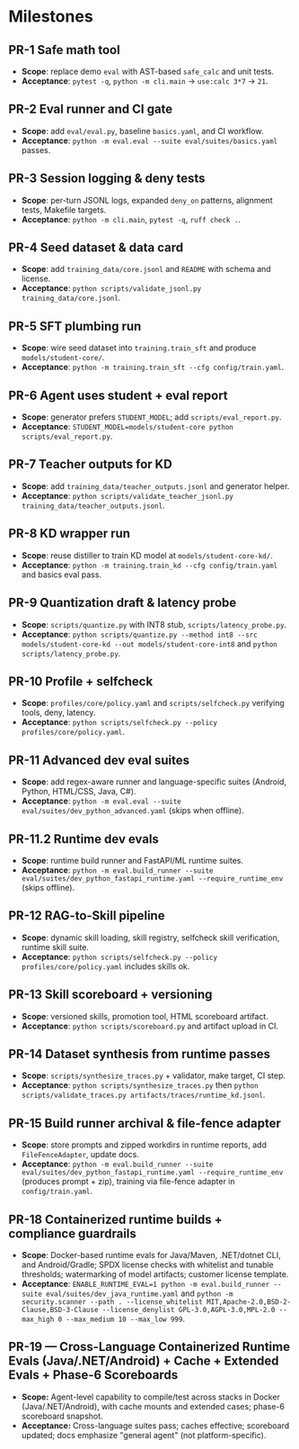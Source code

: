# Milestones

## PR-1 Safe math tool
- **Scope**: replace demo `eval` with AST-based `safe_calc` and unit tests.
- **Acceptance**: `pytest -q`, `python -m cli.main` → `use:calc 3*7` → `21`.

## PR-2 Eval runner and CI gate
- **Scope**: add `eval/eval.py`, baseline `basics.yaml`, and CI workflow.
- **Acceptance**: `python -m eval.eval --suite eval/suites/basics.yaml` passes.

## PR-3 Session logging & deny tests
- **Scope**: per-turn JSONL logs, expanded `deny_on` patterns, alignment tests, Makefile targets.
- **Acceptance**: `python -m cli.main`, `pytest -q`, `ruff check .`.

## PR-4 Seed dataset & data card
- **Scope**: add `training_data/core.jsonl` and `README` with schema and license.
- **Acceptance**: `python scripts/validate_jsonl.py training_data/core.jsonl`.

## PR-5 SFT plumbing run
- **Scope**: wire seed dataset into `training.train_sft` and produce `models/student-core/`.
- **Acceptance**: `python -m training.train_sft --cfg config/train.yaml`.

## PR-6 Agent uses student + eval report
- **Scope**: generator prefers `STUDENT_MODEL`; add `scripts/eval_report.py`.
- **Acceptance**: `STUDENT_MODEL=models/student-core python scripts/eval_report.py`.

## PR-7 Teacher outputs for KD
- **Scope**: add `training_data/teacher_outputs.jsonl` and generator helper.
- **Acceptance**: `python scripts/validate_teacher_jsonl.py training_data/teacher_outputs.jsonl`.

## PR-8 KD wrapper run
- **Scope**: reuse distiller to train KD model at `models/student-core-kd/`.
- **Acceptance**: `python -m training.train_kd --cfg config/train.yaml` and basics eval pass.

## PR-9 Quantization draft & latency probe
- **Scope**: `scripts/quantize.py` with INT8 stub, `scripts/latency_probe.py`.
- **Acceptance**: `python scripts/quantize.py --method int8 --src models/student-core-kd --out models/student-core-int8` and `python scripts/latency_probe.py`.

## PR-10 Profile + selfcheck
- **Scope**: `profiles/core/policy.yaml` and `scripts/selfcheck.py` verifying tools, deny, latency.
- **Acceptance**: `python scripts/selfcheck.py --policy profiles/core/policy.yaml`.

## PR-11 Advanced dev eval suites
- **Scope**: add regex-aware runner and language-specific suites (Android, Python, HTML/CSS, Java, C#).
- **Acceptance**: `python -m eval.eval --suite eval/suites/dev_python_advanced.yaml` (skips when offline).

## PR-11.2 Runtime dev evals
- **Scope**: runtime build runner and FastAPI/ML runtime suites.
- **Acceptance**: `python -m eval.build_runner --suite eval/suites/dev_python_fastapi_runtime.yaml --require_runtime_env` (skips offline).

## PR-12 RAG-to-Skill pipeline
- **Scope**: dynamic skill loading, skill registry, selfcheck skill verification, runtime skill suite.
- **Acceptance**: `python scripts/selfcheck.py --policy profiles/core/policy.yaml` includes skills ok.

## PR-13 Skill scoreboard + versioning
- **Scope**: versioned skills, promotion tool, HTML scoreboard artifact.
- **Acceptance**: `python scripts/scoreboard.py` and artifact upload in CI.

## PR-14 Dataset synthesis from runtime passes
- **Scope**: `scripts/synthesize_traces.py` + validator, make target, CI step.
- **Acceptance**: `python scripts/synthesize_traces.py` then `python scripts/validate_traces.py artifacts/traces/runtime_kd.jsonl`.

## PR-15 Build runner archival & file-fence adapter
- **Scope**: store prompts and zipped workdirs in runtime reports, add `FileFenceAdapter`, update docs.
- **Acceptance**: `python -m eval.build_runner --suite eval/suites/dev_python_fastapi_runtime.yaml --require_runtime_env` (produces prompt + zip), training via file-fence adapter in `config/train.yaml`.

## PR-18 Containerized runtime builds + compliance guardrails
- **Scope**: Docker-based runtime evals for Java/Maven, .NET/dotnet CLI, and Android/Gradle; SPDX license checks with whitelist and tunable thresholds; watermarking of model artifacts; customer license template.
- **Acceptance**: `ENABLE_RUNTIME_EVAL=1 python -m eval.build_runner --suite eval/suites/dev_java_runtime.yaml` and `python -m security.scanner --path . --license_whitelist MIT,Apache-2.0,BSD-2-Clause,BSD-3-Clause --license_denylist GPL-3.0,AGPL-3.0,MPL-2.0 --max_high 0 --max_medium 10 --max_low 999`.

## PR-19 — Cross-Language Containerized Runtime Evals (Java/.NET/Android) + Cache + Extended Evals + Phase-6 Scoreboards
- **Scope:** Agent-level capability to compile/test across stacks in Docker (Java/.NET/Android), with cache mounts and extended cases; phase-6 scoreboard snapshot.
- **Acceptance:** Cross-language suites pass; caches effective; scoreboard updated; docs emphasize "general agent" (not platform-specific).

